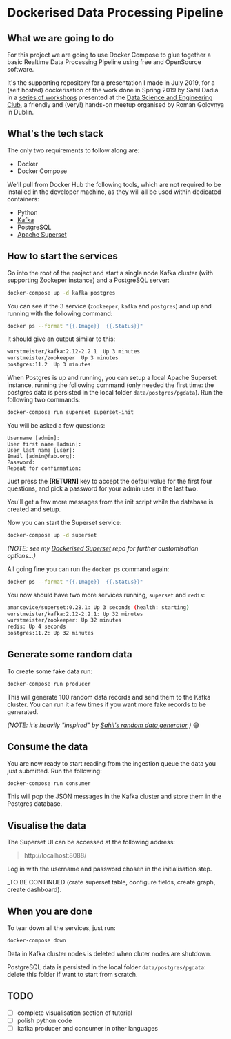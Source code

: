 # Dockerised Data Processing Pipeline


## What we are going to do

For this project we are going to use Docker Compose to glue together a basic Realtime Data Processing Pipeline using free and OpenSource software. 

It's the supporting repository for a presentation I made in July 2019, for a (self hosted) dockerisation of the work done in Spring 2019 by Sahil Dadia in a [series of workshops](https://github.com/sdadia/automating_e_commerce) presented at the [Data Science and Engineering Club](https://www.meetup.com/Data-Science-and-Engineering-Club/), a friendly and (very!) hands-on meetup organised by Roman Golovnya in Dublin.


## What's the tech stack

The only two requirements to follow along are:

- Docker
- Docker Compose

We'll pull from Docker Hub the following tools, which are not required to be installed in the developer machine, as they will all be used within dedicated containers:

- Python
- [Kafka](https://hub.docker.com/r/wurstmeister/kafka/)
- PostgreSQL
- [Apache Superset](https://hub.docker.com/r/amancevice/superset/)


## How to start the services

Go into the root of the project and start a single node Kafka cluster (with supporting Zookeper instance) and a PostgreSQL server:

```sh
docker-compose up -d kafka postgres
```

You can see if the 3 service (`zookeeper`, `kafka` and `postgres`) and up and running with the following command:

```sh
docker ps --format "{{.Image}}  {{.Status}}"
```

It should give an output similar to this:

```sh
wurstmeister/kafka:2.12-2.2.1  Up 3 minutes
wurstmeister/zookeeper  Up 3 minutes
postgres:11.2  Up 3 minutes
```

When Postgres is up and running, you can setup a local Apache Superset instance, running the following command (only needed the first time: the postgres data is persisted in the local folder `data/postgres/pgdata`). Run the following two commands:

```sh
docker-compose run superset superset-init
```

You will be asked a few questions:

```text
Username [admin]:
User first name [admin]:
User last name [user]:
Email [admin@fab.org]:
Password:
Repeat for confirmation:
```

Just press the **[RETURN]** key to accept the defaul value for the first four questions, and pick a password for your admin user in the last two.

You'll get a few more messages from the init script while the database is created and setup.

Now you can start the Superset service:

```sh
docker-compose up -d superset
```

_(NOTE: see my [Dockerised Superset](https://github.com/enricomarchesin/dockerised-superset) repo for further customisation options...)_

All going fine you can run the `docker ps` command again:

```sh
docker ps --format "{{.Image}}  {{.Status}}"
```

You now should have two more services running, `superset` and `redis`:

```sh
amancevice/superset:0.28.1: Up 3 seconds (health: starting)
wurstmeister/kafka:2.12-2.2.1: Up 32 minutes
wurstmeister/zookeeper: Up 32 minutes
redis: Up 4 seconds
postgres:11.2: Up 32 minutes
```


## Generate some random data

To create some fake data run:

```sh
docker-compose run producer
```

This will generate 100 random data records and send them to the Kafka cluster. You can run it a few times if you want more fake records to be generated.

_(NOTE: it's heavily "inspired" by [Sahil's random data generator](https://github.com/sdadia/automating_e_commerce/blob/master/notebooks_code/dublin_data_creation.py) )_ 😅

## Consume the data

You are now ready to start reading from the ingestion queue the data you just submitted. Run the following:

```sh
docker-compose run consumer
```

This will pop the JSON messages in the Kafka cluster and store them in the Postgres database.


## Visualise the data

The Superset UI can be accessed at the following address:

> http://localhost:8088/

Log in with the username and password chosen in the initialisation step.

_TO BE CONTINUED (crate superset table, configure fields, create graph, create dashboard).


## When you are done

To tear down all the services, just run:

```sh
docker-compose down
```

Data in Kafka cluster nodes is deleted when cluter nodes are shutdown.

PostgreSQL data is persisted in the local folder `data/postgres/pgdata`: delete this folder if want to start from scratch.


## TODO

- [ ] complete visualisation section of tutorial
- [ ] polish python code
- [ ] kafka producer and consumer in other languages
